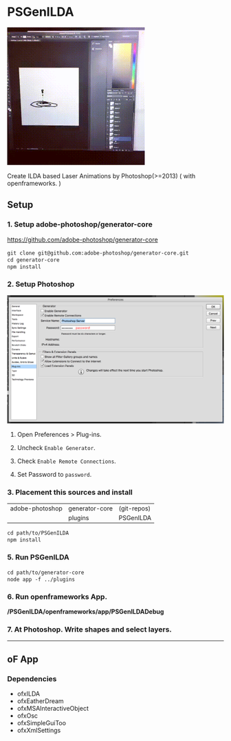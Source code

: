 # PSGenILDA

<img src="readme/demo.gif">

Create ILDA based Laser Animations by Photoshop(>=2013) ( with openframeworks. )

## Setup

### 1. Setup adobe-photoshop/generator-core

https://github.com/adobe-photoshop/generator-core

    git clone git@github.com:adobe-photoshop/generator-core.git
    cd generator-core
    npm install

### 2. Setup Photoshop

<img src="./readme/PhotoshopPreferences.png">

1. Open Preferences > Plug-ins.

2. Uncheck `Enable Generator`.

3. Check `Enable Remote Connections`.

4. Set Password to `password`.

### 3. Placement this sources and install

||||
|:--|:--|:--|
|adobe-photoshop|generator-core|(git-repos)|
||plugins|PSGenILDA|

    cd path/to/PSGenILDA
    npm install

### 5. Run PSGenILDA

    cd path/to/generator-core
    node app -f ../plugins

### 6. Run openframeworks App.

**/PSGenILDA/openframeworks/app/PSGenILDADebug**

### 7. At Photoshop. Write shapes and select layers.

---

## oF App

### Dependencies

- ofxILDA
- ofxEatherDream
- ofxMSAInteractiveObject
- ofxOsc
- ofxSimpleGuiToo
- ofxXmlSettings
